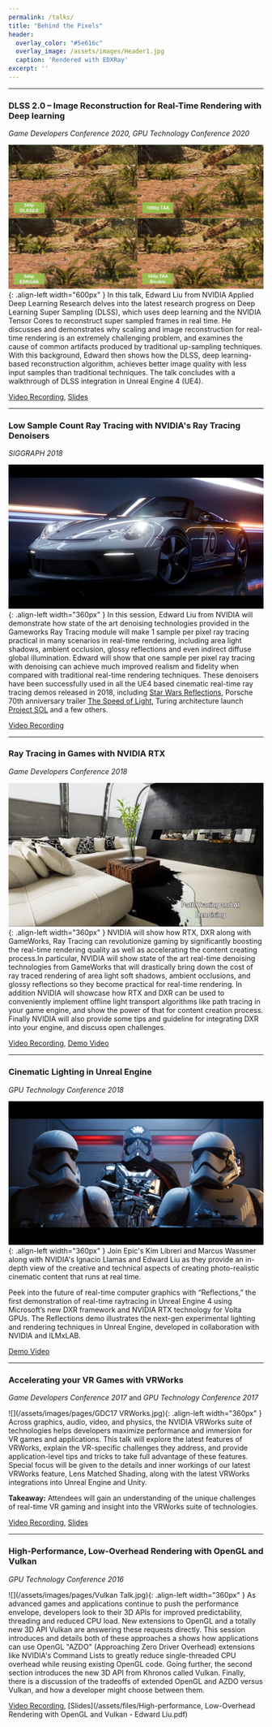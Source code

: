 ```yaml
---
permalink: /talks/
title: "Behind the Pixels"
header:
  overlay_color: "#5e616c"
  overlay_image: /assets/images/Header1.jpg
  caption: 'Rendered with EDXRay'
excerpt: ''
---
```


---

### DLSS 2.0 – Image Reconstruction for Real-Time Rendering with Deep learning
_Game Developers Conference 2020, GPU Technology Conference 2020_

![](/assets/images/pages/DLSS.jpg){: .align-left width="600px" }
In this talk, Edward Liu from NVIDIA Applied Deep Learning Research delves into the latest research progress on Deep Learning Super Sampling (DLSS), which uses deep learning and the NVIDIA Tensor Cores to reconstruct super sampled frames in real time. He discusses and demonstrates why scaling and image reconstruction for real-time rendering is an extremely challenging problem, and examines the cause of common artifacts produced by traditional up-sampling techniques. With this background, Edward then shows how the DLSS, deep learning-based reconstruction algorithm, achieves better image quality with less input samples than traditional techniques. The talk concludes with a walkthrough of DLSS integration in Unreal Engine 4 (UE4).

[Video Recording](https://developer.nvidia.com/gtc/2020/video/s22698), [Slides](/assets/files/DLSS2.0.pdf)

---

### Low Sample Count Ray Tracing with NVIDIA's Ray Tracing Denoisers
_SIGGRAPH 2018_

![](/assets/images/pages/SpeedofLight.jpg){: .align-left width="360px" }
In this session, Edward Liu from NVIDIA will demonstrate how state of the art denoising technologies provided in the Gameworks Ray Tracing module will make 1 sample per pixel ray tracing practical in many scenarios in real-time rendering, including area light shadows, ambient occlusion, glossy reflections and even indirect diffuse global illumination. Edward will show that one sample per pixel ray tracing with denoising can achieve much improved realism and fidelity when compared with traditional real-time rendering techniques. These denoisers have been successfully used in all the UE4 based cinematic real-time ray tracing demos released in 2018, including [Star Wars Reflections](https://www.youtube.com/watch?v=J3ue35ago3Y), Porsche 70th anniversary trailer [The Speed of Light](https://www.youtube.com/watch?v=Z85aPqqJzs0), Turing architecture launch [Project SOL](https://www.youtube.com/watch?v=KJRZTkttgLw&t=29s) and a few others.

[Video Recording](http://on-demand.gputechconf.com/siggraph/2018/video/sig1813-5-edward-liu-low-sample-count-ray-tracing-denoisers.html)

---

### Ray Tracing in Games with NVIDIA RTX
_Game Developers Conference 2018_

![](/assets/images/pages/RTX.jpg){: .align-left width="360px" }
NVIDIA will show how RTX, DXR along with GameWorks, Ray Tracing can revolutionize gaming by significantly boosting the real-time rendering quality as well as accelerating the content creating process.In particular, NVIDIA will show state of the art real-time denoising technologies from GameWorks that will drastically bring down the cost of ray traced rendering of area light soft shadows, ambient occlusions, and glossy reflections so they become practical for real-time rendering. In addition NVIDIA will showcase how RTX and DXR can be used to conveniently implement offline light transport algorithms like path tracing in your game engine, and show the power of that for content creation process. Finally NVIDIA will also provide some tips and guideline for integrating DXR into your engine, and discuss open challenges.

[Video Recording](https://www.gdcvault.com/play/1024813/), [Demo Video](https://www.youtube.com/watch?v=tjf-1BxpR9c)

---

### Cinematic Lighting in Unreal Engine
_GPU Technology Conference 2018_

![](/assets/images/pages/Reflections.jpg){: .align-left width="360px" }
Join Epic's Kim Libreri and Marcus Wassmer along with NVIDIA's Ignacio Llamas and Edward Liu as they provide an in-depth view of the creative and technical aspects of creating photo-realistic cinematic content that runs at real time.

Peek into the future of real-time computer graphics with “Reflections,” the first demonstration of real-time raytracing in Unreal Engine 4 using Microsoft’s new DXR framework and NVIDIA RTX technology for Volta GPUs. The Reflections demo illustrates the next-gen experimental lighting and rendering techniques in Unreal Engine, developed in collaboration with NVIDIA and ILMxLAB. 

[Demo Video](https://www.youtube.com/watch?v=J3ue35ago3Y)

---

### Accelerating your VR Games with VRWorks
_Game Developers Conference 2017_ and _GPU Technology Conference 2017_

![](/assets/images/pages/GDC17 VRWorks.jpg){: .align-left width="360px" }
Across graphics, audio, video, and physics, the NVIDIA VRWorks suite of technologies helps developers maximize performance and immersion for VR games and applications. This talk will explore the latest features of VRWorks, explain the VR-specific challenges they address, and provide application-level tips and tricks to take full advantage of these features. Special focus will be given to the details and inner workings of our latest VRWorks feature, Lens Matched Shading, along with the latest VRWorks integrations into Unreal Engine and Unity.

**Takeaway:** Attendees will gain an understanding of the unique challenges of real-time VR gaming and insight into the VRWorks suite of technologies.

[Video Recording](http://www.gdcvault.com/play/1024356/), [Slides](/assets/files/VRWorks_GDC17.pdf)

---

### High-Performance, Low-Overhead Rendering with OpenGL and Vulkan
_GPU Technology Conference 2016_


![](/assets/images/pages/Vulkan Talk.jpg){: .align-left width="360px" }
As advanced games and applications continue to push the performance envelope, developers look to their 3D APIs for improved predictability, threading and reduced CPU load. New extensions to OpenGL and a totally new 3D API Vulkan are answering these requests directly. This session introduces and details both of these approaches a shows how applications can use OpenGL "AZDO" (Approaching Zero Driver Overhead) extensions like NVIDIA's Command Lists to greatly reduce single-threaded CPU overhead while reusing existing OpenGL code. Going further, the second section introduces the new 3D API from Khronos called Vulkan. Finally, there is a discussion of the tradeoffs of extended OpenGL and AZDO versus Vulkan, and how a developer might choose between them.

[Video Recording](http://on-demand.gputechconf.com/gtc/2016/video/S6817.html), [Slides](/assets/files/High-performance, Low-Overhead Rendering with OpenGL and Vulkan - Edward Liu.pdf)